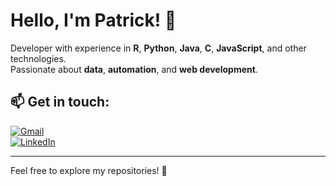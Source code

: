 # Hello, I'm Patrick! 👋

Developer with experience in **R**, **Python**, **Java**, **C**, **JavaScript**, and other technologies.  
Passionate about **data**, **automation**, and **web development**.

## 📫 Get in touch:
[![Gmail](https://img.shields.io/badge/-Gmail-D14836?style=flat&logo=Gmail&logoColor=white)](mailto:devdsbr@gmail.com)  
[![LinkedIn](https://img.shields.io/badge/-LinkedIn-0077B5?style=flat&logo=LinkedIn&logoColor=white)](https://www.linkedin.com/in/pwguimar/)

---

Feel free to explore my repositories! 🚀

